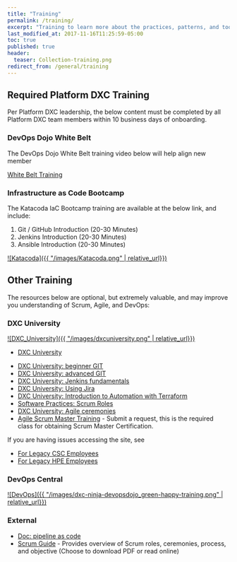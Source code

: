 ```yaml
---
title: "Training"
permalink: /training/
excerpt: "Training to learn more about the practices, patterns, and tools used by Platform DXC."
last_modified_at: 2017-11-16T11:25:59-05:00
toc: true
published: true
header:
  teaser: Collection-training.png
redirect_from: /general/training
---
```

## Required Platform DXC Training

Per Platform DXC leadership, the below content must be completed by all Platform DXC team members within 10 business days of onboarding.

### DevOps Dojo White Belt

The DevOps Dojo White Belt training video below will help align new member

[White Belt Training](https://sway.com/0y1snBfLOCEkQF3P)

### Infrastructure as Code Bootcamp

The Katacoda IaC Bootcamp training are available at the below link, and include:

1. Git / GitHub Introduction (20-30 Minutes)
2. Jenkins Introduction (20-30 Minutes)
3. Ansible Introduction (20-30 Minutes)

[![Katacoda]({{ "/images/Katacoda.png" | relative_url}})](https://github.dxc.com/pages/GDO-CTO/Katacoda/katacodas/tag/iacbootcamp/)


## Other Training

The resources below are optional, but extremely valuable, and may improve you understanding of Scrum, Agile, and DevOps:

### DXC University

[![DXC_University]({{ "/images/dxcuniversity.png" | relative_url}})](https://csc.skillport.com/)

* [DXC University](https://csc.skillport.com)
- [DXC University: beginner GIT](https://csc.skillport.com/skillportfe/main.action?path=summary/COURSES/sd_gitf_a01_it_enus)
- [DXC University: advanced GIT](https://csc.skillport.com/skillportfe/main.action?path=summary/COURSES/sd_gitf_a02_it_enus)
- [DXC University: Jenkins fundamentals](https://csc.skillport.com/skillportfe/main.action?path=summary/COURSES/sd_jenk_a01_it_enus)
- [DXC University: Using Jira](https://csc.skillport.com/skillportfe/main.action?path=browsecatalog/en/_fcpaths_L1RhcmdldGVkX1Byb2dyYW1zX3F2dHMvQ2xpZW50X0RlbGl2ZXJ5X3F2djgvY3VzdG9tLUFnaWxlX1Byb2dyYW1zL0FnaWxlX1Rvb2xzX0xlYXJuaW5nX2U2c3kvc2RfamlyYQ.._fcpathe_)
- [DXC University: Introduction to Automation with Terraform](https://csc.skillport.com/skillportfe/main.action?path=summary/COURSES/sd_terr_a01_it_enus)
- [Software Practices: Scrum Roles](https://dxc.sabacloud.com/Saba/Web_spf/NA2PRD0005/common/ledetail/cours000000000161415)
- [DXC University: Agile ceremonies](https://csc.skillport.com/skillportfe/main.action?path=summary/COURSES/sd_spsc_a02_it_enus)
- [Agile Scrum Master Training](https://dxc.sabacloud.com/Saba/Web_spf/NA2PRD0005/common/ledetail/cours000000000159837) - Submit a request, this is the required class for obtaining Scrum Master Certification.

If you are having issues accessing the site, see
- [For Legacy CSC Employees](https://my.dxc.com/tools-and-systems/csc-university.html)
- [For Legacy HPE Employees](https://my.dxc.com/tools-and-systems/dxc-university--legacy-es-.html)

### DevOps Central

[![DevOps]({{ "/images/dxc-ninja-devopsdojo_green-happy-training.png" | relative_url}})](https://github.dxc.com/pages/devops/)

### External

- [Doc: pipeline as code](https://jenkins.io/doc/book/pipeline/jenkinsfile/)
- [Scrum Guide](http://www.scrumguides.org/index.html) - Provides overview of Scrum roles, ceremonies, process, and objective (Choose to download PDF or read online)
